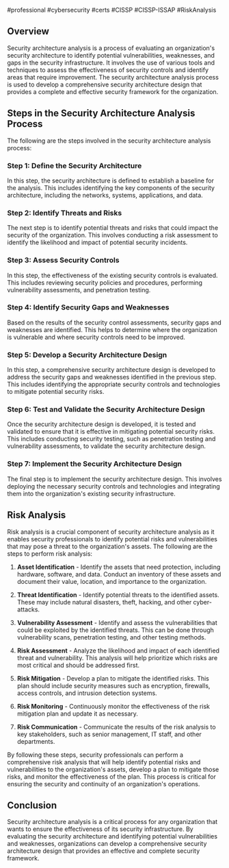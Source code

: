 #professional #cybersecurity #certs #CISSP #CISSP-ISSAP #RiskAnalysis

## Overview

Security architecture analysis is a process of evaluating an organization's security architecture to identify potential vulnerabilities, weaknesses, and gaps in the security infrastructure. It involves the use of various tools and techniques to assess the effectiveness of security controls and identify areas that require improvement. The security architecture analysis process is used to develop a comprehensive security architecture design that provides a complete and effective security framework for the organization.

## Steps in the Security Architecture Analysis Process

The following are the steps involved in the security architecture analysis process:

### Step 1: Define the Security Architecture

In this step, the security architecture is defined to establish a baseline for the analysis. This includes identifying the key components of the security architecture, including the networks, systems, applications, and data.

### Step 2: Identify Threats and Risks

The next step is to identify potential threats and risks that could impact the security of the organization. This involves conducting a risk assessment to identify the likelihood and impact of potential security incidents.

### Step 3: Assess Security Controls

In this step, the effectiveness of the existing security controls is evaluated. This includes reviewing security policies and procedures, performing vulnerability assessments, and penetration testing.

### Step 4: Identify Security Gaps and Weaknesses

Based on the results of the security control assessments, security gaps and weaknesses are identified. This helps to determine where the organization is vulnerable and where security controls need to be improved.

### Step 5: Develop a Security Architecture Design

In this step, a comprehensive security architecture design is developed to address the security gaps and weaknesses identified in the previous step. This includes identifying the appropriate security controls and technologies to mitigate potential security risks.

### Step 6: Test and Validate the Security Architecture Design

Once the security architecture design is developed, it is tested and validated to ensure that it is effective in mitigating potential security risks. This includes conducting security testing, such as penetration testing and vulnerability assessments, to validate the security architecture design.

### Step 7: Implement the Security Architecture Design

The final step is to implement the security architecture design. This involves deploying the necessary security controls and technologies and integrating them into the organization's existing security infrastructure.

## Risk Analysis

Risk analysis is a crucial component of security architecture analysis as it enables security professionals to identify potential risks and vulnerabilities that may pose a threat to the organization's assets. The following are the steps to perform risk analysis:

1.  **Asset Identification** - Identify the assets that need protection, including hardware, software, and data. Conduct an inventory of these assets and document their value, location, and importance to the organization.
    
2.  **Threat Identification** - Identify potential threats to the identified assets. These may include natural disasters, theft, hacking, and other cyber-attacks.
    
3.  **Vulnerability Assessment** - Identify and assess the vulnerabilities that could be exploited by the identified threats. This can be done through vulnerability scans, penetration testing, and other testing methods.
    
4.  **Risk Assessment** - Analyze the likelihood and impact of each identified threat and vulnerability. This analysis will help prioritize which risks are most critical and should be addressed first.
    
5.  **Risk Mitigation** - Develop a plan to mitigate the identified risks. This plan should include security measures such as encryption, firewalls, access controls, and intrusion detection systems.
    
6.  **Risk Monitoring** - Continuously monitor the effectiveness of the risk mitigation plan and update it as necessary.
    
7.  **Risk Communication** - Communicate the results of the risk analysis to key stakeholders, such as senior management, IT staff, and other departments.
    

By following these steps, security professionals can perform a comprehensive risk analysis that will help identify potential risks and vulnerabilities to the organization's assets, develop a plan to mitigate those risks, and monitor the effectiveness of the plan. This process is critical for ensuring the security and continuity of an organization's operations.

## Conclusion

Security architecture analysis is a critical process for any organization that wants to ensure the effectiveness of its security infrastructure. By evaluating the security architecture and identifying potential vulnerabilities and weaknesses, organizations can develop a comprehensive security architecture design that provides an effective and complete security framework.


